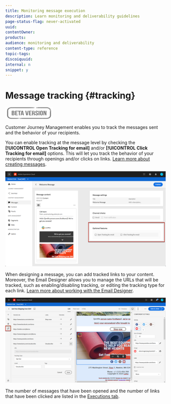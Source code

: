 ```yaml
---
title: Monitoring message execution
description: Learn monitoring and deliverability guidelines
page-status-flag: never-activated
uuid: 
contentOwner:
products:
audience: monitoring and deliverability
content-type: reference
topic-tags: 
discoiquuid:
internal: n
snippet: y
---
```

# Message tracking {#tracking}

![](assets/do-not-localize/badge.png)

Customer Journey Management enables you to track the messages sent and the behavior of your recipients.

You can enable tracking at the message level by checking the **[!UICONTROL Open Tracking for email]** and/or **[!UICONTROL Click Tracking for email]** options. This will let you track the behavior of your recipients through openings and/or clicks on links. [Learn more about creating messages](create-message.md).

![](assets/message-tracking.png)

When designing a message, you can add tracked links to your content. Moreover, the Email Designer allows you to manage the URLs that will be tracked, such as enabling/disabling tracking, or editing the tracking type for each link. [Learn more about working with the Email Designer](create-email-content.md).

![](assets/message-tracked-links.png)

The number of messages that have been opened and the number of links that have been clicked are listed in the [Executions tab](message-monitoring.md).
